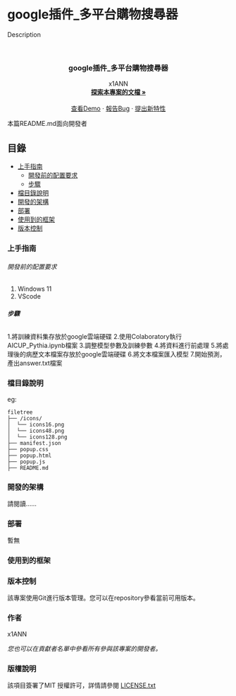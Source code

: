 
# google插件_多平台購物搜尋器

Description


<!-- PROJECT LOGO -->
<br />

<p align="center">
  <h3 align="center">google插件_多平台購物搜尋器</h3>
  <p align="center">
    x1ANN
    <br />
    <a href="https://github.com/your_github_name/your_repository"><strong>探索本專案的文檔 »</strong></a>
    <br />
    <br />
    <a href="https://github.com/your_github_name/your_repository">查看Demo</a>
    ·
    <a href="https://github.com/your_github_name/your_repository/issues">報告Bug</a>
    ·
    <a href="https://github.com/your_github_name/your_repository/issues">提出新特性</a>
  </p>

</p>


 本篇README.md面向開發者
 
## 目錄

- [上手指南](#上手指南)
  - [開發前的配置要求](#開發前的配置要求)
  - [步驟](#步驟)
- [檔目錄說明](#檔目錄說明)
- [開發的架構](#開發的架構)
- [部署](#部署)
- [使用到的框架](#使用到的框架)
- [版本控制](#版本控制)

### 上手指南





###### 開發前的配置要求

1. Windows 11
2. VScode

###### **步驟**

1.將訓練資料集存放於google雲端硬碟
2.使用Colaboratory執行AICUP_Pythia.ipynb檔案
3.調整模型參數及訓練參數
4.將資料進行前處理
5.將處理後的病歷文本檔案存放於google雲端硬碟
6.將文本檔案匯入模型
7.開始預測，產出answer.txt檔案


### 檔目錄說明
eg:

```
filetree
├── /icons/
│  └── icons16.png
│  └── icons48.png
│  └── icons128.png
├── manifest.json
├── popup.css
├── popup.html
├── popup.js
├── README.md

```





### 開發的架構 

請閱讀……

### 部署

暫無

### 使用到的框架

### 版本控制

該專案使用Git進行版本管理。您可以在repository參看當前可用版本。

### 作者
x1ANN

 *您也可以在貢獻者名單中參看所有參與該專案的開發者。*

### 版權說明

該項目簽署了MIT 授權許可，詳情請參閱 [LICENSE.txt](https://github.com/your_github_name/your_repository/blob/master/LICENSE.txt)

